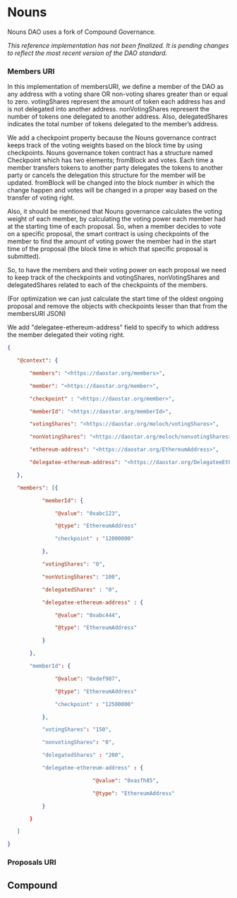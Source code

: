 # Nouns

Nouns DAO uses a fork of Compound Governance.

*This reference implementation has not been finalized. It is pending changes to reflect the most recent version of the DAO standard.*

### Members URI

In this implementation of membersURI, we define a member of the DAO as any address with a voting share OR non-voting shares greater than or equal to zero. votingShares represent the amount of token each address has and is not delegated into another address. nonVotingShares represent the number of tokens one delegated to another address. Also, delegatedShares indicates the total number of tokens delegated to the member’s address.

We add a checkpoint property because the Nouns governance contract keeps track of the voting weights based on the block time by using checkpoints. Nouns governance token contract has a structure named Checkpoint which has two elements; fromBlock and votes. Each time a member transfers tokens to another party delegates the tokens to another party or cancels the delegation this structure for the member will be updated. fromBlock will be changed into the block number in which the change happen and votes will be changed in a proper way based on the transfer of voting right.

Also, it should be mentioned that Nouns governance calculates the voting weight of each member, by calculating the voting power each member had at the starting time of each proposal. So, when a member decides to vote on a specific proposal, the smart contract is using checkpoints of the member to find the amount of voting power the member had in the start time of the proposal (the block time in which that specific proposal is submitted).

So, to have the members and their voting power on each proposal we need to keep track of the checkpoints and votingShares, nonVotingShares and delegatedShares related to each of the checkpoints of the members.

(For optimization we can just calculate the start time of the oldest ongoing proposal and remove the objects with checkpoints lesser than that from the membersURI JSON)

We add "delegatee-ethereum-address" field to specify to which address the member delegated their voting right.

```json
{

   "@context": {

       "members": "<https://daostar.org/members>",

       "member": "<https://daostar.org/member>",

       "checkpoint" : "<https://daostar.org/member>",

       "memberId": "<https://daostar.org/memberId>",

       "votingShares": "<https://daostar.org/moloch/votingShares>",

       "nonVotingShares": "<https://daostar.org/moloch/nonvotingShares>",

       "ethereum-address": "<https://daostar.org/EthereumAddress>",

       "delegatee-ethereum-address": "<https://daostar.org/DelegateeEthereumAddress>",

   },

   "members": [{

           "memberId": {

               "@value": "0xabc123",

               "@type": "EthereumAddress"

               "checkpoint" : "12000000"

           },

           "votingShares": "0",

           "nonVotingShares": "100",

           "delegatedShares" : "0",

           "delegatee-ethereum-address" : {

               "@value": "0xabc444",

               "@type": "EthereumAddress"

           }

       },

       "memberId": {

               "@value": "0xdef987",

               "@type": "EthereumAddress"

               "checkpoint" : "12500000"

           },

           "votingShares": "150",

           "nonvotingShares": "0",

           "delegatedShares" : "200",

           "delegatee-ethereum-address" : {

                           "@value": "0xasfh85",

                           "@type": "EthereumAddress"

           }

       }

   ]

}
```

### Proposals URI



## Compound

